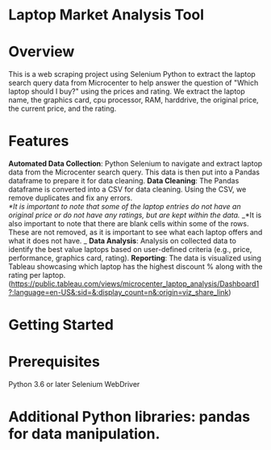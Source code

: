 # Laptop Market Analysis Tool

# Overview
This is a web scraping project using Selenium Python to extract the laptop search query data from Microcenter to help answer the question of "Which laptop should I buy?" using the prices and rating.  We extract the laptop name, the graphics card, cpu processor, RAM, harddrive, the original price, the current price, and the rating.  

# Features
**Automated Data Collection**: Python Selenium to navigate and extract laptop data from the Microcenter search query.  This data is then put into a Pandas dataframe to prepare it for data cleaning.
**Data Cleaning**: The Pandas dataframe is converted into a CSV for data cleaning.  Using the CSV, we remove duplicates and fix any errors.  
_*It is important to note that some of the laptop entries do not have an original price or do not have any ratings, but are kept within the data._
_*It is also important to note that there are blank cells within some of the rows.  These are not removed, as it is important to see what each laptop offers and what it does not have.  _
**Data Analysis**: Analysis on collected data to identify the best value laptops based on user-defined criteria (e.g., price, performance, graphics card, rating).
**Reporting**: The data is visualized using Tableau showcasing which laptop has the highest discount % along with the rating per laptop. 
(https://public.tableau.com/views/microcenter_laptop_analysis/Dashboard1?:language=en-US&:sid=&:display_count=n&:origin=viz_share_link)

# Getting Started
# Prerequisites
Python 3.6 or later
Selenium WebDriver
# Additional Python libraries: pandas for data manipulation.
